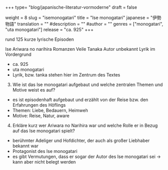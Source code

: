 +++
type= "blog/japanische-literatur-vormoderne"
draft = false

weight = 8
slug = "isemonogatari"
title = "Ise monogatari"
japanese = "伊勢物語"
translation = ""
#description = ""
#author = ""
genres = ["monogatari", "uta monogatari"]
release = "ca. 925"
+++

rund 125 kurze lyrische Episoden



Ise
Ariwara no narihira
Romanzen
Veile Tanaka
Autor unbekannt
Lyrik im Vordergrund 


- ca. 925
- uta monogatari
- Lyrik, bzw. tanka stehen hier im Zentrum des Textes

3. Wie ist das Ise monogatari aufgebaut und welche zentralen Themen und Motive weist es auf?
- es ist episodenhaft aufgebaut und erzählt von der Reise bzw. den Erfahrungen des Höflings
- Themen: Liebe, Bedauern, Heimweh
- Motive: Reise, Natur, aware

4. Erkläre kurz wer Ariwara no Narihira war und welche Rolle er in Bezug auf das Ise monogatari
spielt?
- berühmter Adeliger und Hofdichter, der auch als großer Liebhaber bekannt war
- Protagonist des Ise monogatari
- es gibt Vermutungen, dass er sogar der Autor des Ise monogatari sei -> kann aber nicht belegt
werden